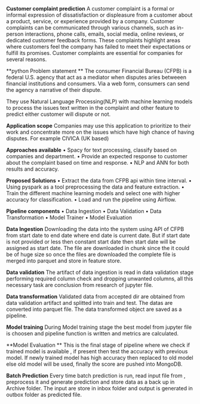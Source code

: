 **Customer complaint prediction**
A customer complaint is a formal or informal expression of dissatisfaction or displeasure from a customer about a product, service, or experience provided by a company. Customer complaints can be communicated through various channels, such as in-person interactions, phone calls, emails, social media, online reviews, or dedicated customer feedback forms. These complaints highlight areas where customers feel the company has failed to meet their expectations or fulfill its promises.
Customer complaints are essential for companies for several reasons.

**python
Problem statement
**
The consumer Financial Bureau (CFPB) is a federal U.S. agency that act as a mediator when disputes aries betweeen financial institutions and consumers. Via a web form, consumers can send the agency a narrative of their dispute.

They use Natural Language Processing(NLP) with machine learning models to process the issues text written in the complaint and other feature to predict either customer will dispute or not.

**Application scope**
Companies may use this application  to prioritize to their work and concentrate more on the issues which have high chance of having disputes.
For example CIVICA (UK based)

**Approaches available**
    • Spacy for text processing, classify based on companies and department.
    • Provide an expected response to customer about the complaint based on time and response.
    • NLP and ANN for both results and accuracy.

**Proposed Solutions**
    • Extract the data from CFPB api within time interval.
    • Using pyspark as a tool preprocessing the data and feature extraction.
    • Train the different machine learning models and select one with higher accuracy for classification.
    • Load and run the pipeline using Airflow.

**Pipeline components**
    • Data Ingestion
    • Data Validation
    • Data Transformation
    • Model Trainer
    • Model Evaluation










**Data Ingestion**
Downloading the data into the system using API of CFPB  from start date to end date where end date is current date. But if start date is not provided or less then constant start date then start date will be assigned as start date. The file are downloaded in chunk since the it could be of huge size so once the files are downloaded the complete file is merged into parquet and store in feature store. 




**Data validation**
The artifact of data ingestion is read in data validation stage performing required column check and dropping unwanted columns, all this necessary task are conclusion from research of jupyter file.
























**Data transformation**
Validated data from accepted dir are obtained from data validation artifact and splitted into train and test. The datas are converted into parquet file. The data transformed object are saved as a pipeline.











































**Model training**
During Model training stage the best model from jupyter file is choosen and pipeline function is written and metrics are calculated.
 







**Model Evaluation **
 This is the final stage of pipeline where we check if trained model is available , if present then test the accuracy with previous model. If newly trained model has high accuracy then replaced to old model else old model will be used, finally the score are pushed into MongoDB.

















































**Batch Prediction**
Every time batch prediction is run, read input file from , preprocess it and generate prediction and store  data as a back up in Archive folder. The input are store in inbox folder and output is generated in outbox folder as predicted file.





















